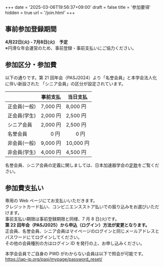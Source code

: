 +++
date = '2025-03-06T19:56:37+09:00'
draft = false
title = '参加要項'
hidden = true
url = '/join.html'
+++

## 事前参加登録期間

**4月22日(火) - 7月8日(火)　予定**  
※円滑な年会運営のため、事前登録・事前支払いにご協力ください。

## 参加区分・参加費

以下の通りです。第 21 回年会（PASJ2024）より「名誉会員」と本学会法人化に伴い新設された
「シニア会員」の区分が設定されています。

||事前支払 |当日支払|
|---|---|---|
|正会員(一般)	| 7,000 円|  8,000 円|  
|正会員(学生) |	2,000 円 |  2,500 円|  
|シニア会員		|2,000 円 |  2,500 円|
|名誉会員		|　　0 円 |　　0 円|
|非会員(一般)| 	9,000 円 | 10,000 円|  
|非会員(学生) |	4,000 円 |  4,500 円| 

名誉会員、シニア会員の定義に関しましては、日本加速器学会の[定款](https://www.pasj.jp/teikan_240401.pdf)をご覧ください。  

## 参加費支払い

専用の Web ページにてお支払いいただきます。  
クレジットカード払い、コンビニエンスストア払いでの振り込みをお選びいただけます。  
事前支払い期限は事前登録期限と同様、7 月 8 日(火)です。  
**第 22 回年会（PASJ2025）から申込（ログイン）方法が変更となります。**  
正会員、名誉会員、シニア会員はマイページのログインと同じメールアドレスとパスワードにてログインしてください。  
その他の会員種別の方はログイン ID を発行の上、お申し込みください。  

本学会会員でご自身の PWD がわからない会員は以下で照会が可能です。  
https://iap-jp.org/pasj/mypage/password_reset/



